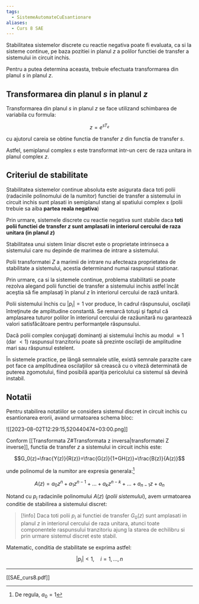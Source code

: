 ```yaml
---
tags:
  - SistemeAutomateCuEsantionare
aliases:
  - Curs 8 SAE
---
```


Stabilitatea sistemelor discrete cu reactie negativa poate fi evaluata, ca si la sisteme continue, pe baza pozitiei in planul $z$ a polilor functiei de transfer a sistemului in circuit inchis.

Pentru a putea determina aceasta, trebuie efectuata transformarea din planul $s$ in planul $z$.

## Transformarea din planul $s$ in planul $z$

Transformarea din planul $s$ in planul $z$ se face utilizand schimbarea de variabila cu formula:

$$z=e^{sT_e}$$

cu ajutorul careia se obtine functia de transfer $z$ din functia de transfer $s$. 

Astfel, semiplanul complex $s$ este transformat intr-un cerc de raza unitara in planul complex $z$. 

## Criteriul de stabilitate

Stabilitatea sistemelor continue absoluta este asigurata daca toti polii (radacinile polinomului de la numitor) functiei de transfer a sistemului in circuit inchis sunt plasati in semiplanul stang al spatiului complex $s$ (polii trebuie sa aiba **partea reala negativa**)

Prin urmare, sistemele discrete cu reactie negativa sunt stabile daca **toti polii functiei de transfer $z$ sunt amplasati in interiorul cercului de raza unitara (in planul $z$)**

Stabilitatea unui sistem liniar discret este o proprietate intrinseca a sistemului care nu depinde de marimea de intrare a sistemului. 

Polii transformatei $Z$ a marimii de intrare nu afecteaza proprietatea de stabilitate a sistemului, acestia determinand numai raspunsul stationar. 

Prin urmare, ca si la sistemele continue, problema stabilitatii se poate rezolva alegand polii functiei de transfer a sistemului inchis astfel încât aceştia să fie amplasaţi în planul $z$ în interiorul cercului de rază unitară. 

Polii sistemului închis cu $|p_i|=1$ vor produce, în cadrul răspunsului, oscilaţii întreţinute de amplitudine constantă. Se remarcă totuşi şi faptul că amplasarea tuturor polilor în interiorul cercului de razăunitară nu garantează valori satisfăcătoare pentru performanţele răspunsului.

Dacă polii complex conjugaţi dominanţi ai sistemului închis au modul $\approx 1$ (dar $<1$) raspunsul tranzitoriu poate să prezinte oscilaţii de amplitudine mari sau răspunsul estelent. 

În sistemele practice, pe lângă semnalele utile, există semnale parazite care pot face ca amplitudinea oscilaţiilor să crească cu o viteză determinată de puterea zgomotului, fiind posibilă apariţia pericolului ca sistemul să devină instabil.

## Notatii

Pentru stabilirea notatiilor se considera sistemul discret in circuit inchis cu esantionarea erorii, avand urmatoarea schema bloc:

![[2023-08-02T12:29:15,520440474+03:00.png]]

Conform [[Transformata Z#Transformata z inversa|transformatei Z inverse]], functia de transfer $z$ a sistemului in circuit inchis este:

$$G_0(z)=\frac{Y(z)}{R(z)}=\frac{G(z)}{1+GH(z)}=\frac{B(z)}{A(z)}$$

unde polinomul de la numitor are expresia generala:[^1]

$$A(z)=a_0z^n+a_1z^{n-1}+\ldots+a_kz^{n-k}+\ldots+a_{n-1}z+a_n$$

Notand cu $p_i$ radacinile polinomului $A(z)$ (*polii sistemului*), avem urmatoarea conditie de stabilirea a sistemului discret:

>[!info] 
>Daca toti polii $p_i$ ai functiei de transfer $G_0(z)$ sunt amplasati in planul $z$ in interiorul cercului de raza unitara, atunci toate componentele raspunsului tranzitoriu ajung la starea de echilibru si prin urmare sistemul discret este stabil.

Matematic, conditia de stabilitate se exprima astfel:

$$|p_i|<1, \quad i=1,\ldots,n$$

---

[[SAE_curs8.pdf]]

[^1]: De regula, $a_0=1$